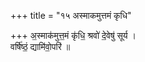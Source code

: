 +++
title = "१५ अस्माकमुत्तमं कृधि"

+++
अ॒स्माक॑मुत्त॒मं कृ॑धि॒ श्रवो॑ दे॒वेषु॑ सूर्य ।  
वर्षि॑ष्ठं॒ द्यामि॑वो॒परि॑ ॥